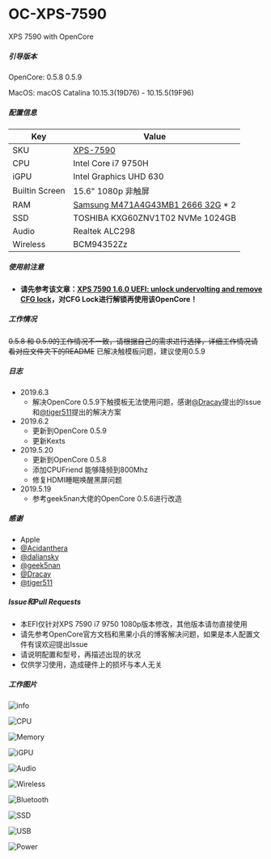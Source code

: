 # OC-XPS-7590
XPS 7590 with OpenCore

##### 引导版本

OpenCore: 0.5.8 0.5.9

MacOS: macOS Catalina 10.15.3(19D76) - 10.15.5(19F96)

##### 配置信息
Key | Value
--- | ---
SKU | [XPS-7590](https://www.amazon.com/Generation-Dell-Corei7-9750H-GeForce-InfinityEdge/dp/B07T3FWD22?ref_=ast_sto_dp)
CPU | Intel Core i7 9750H
iGPU | Intel Graphics UHD 630
Builtin Screen | 15.6" 1080p 非触屏
RAM | [Samsung M471A4G43MB1 2666 32G](https://www.amazon.sg/Samsung-2666MHz-Memory-Computers-M471A4G43MB1/dp/B07N124XDS) * 2
SSD | TOSHIBA KXG60ZNV1T02 NVMe 1024GB 
Audio | Realtek ALC298
Wireless | BCM94352Zz

##### 使用前注意
- **请先参考该文章：[XPS 7590 1.6.0 UEFI: unlock undervolting and remove CFG lock](https://www.reddit.com/r/Dell/comments/fzv599/xps_7590_160_uefi_unlock_undervolting_and_remove/)，对CFG Lock进行解锁再使用该OpenCore！**

##### 工作情况
~~0.5.8 和 0.5.9的工作情况不一致，请根据自己的需求进行选择，详细工作情况请看对应文件夹下的README~~ 已解决触模板问题，建议使用0.5.9

##### 日志
- 2019.6.3
  - 解决OpenCore 0.5.9下触摸板无法使用问题，感谢[@Dracay](https://github.com/Dracay)提出的Issue和[@tiger511](https://github.com/VoodooI2C/VoodooI2C/issues/313#issuecomment-628906706)提出的解决方案
- 2019.6.2
  - 更新到OpenCore 0.5.9
  - 更新Kexts
- 2019.5.20
  - 更新到OpenCore 0.5.8
  - 添加CPUFriend 能够降频到800Mhz
  - 修复HDMI睡眠唤醒黑屏问题
- 2019.5.19
  - 参考geek5nan大佬的OpenCore 0.5.6进行改造

##### 感谢
- Apple
- [@Acidanthera](https://github.com/acidanthera)
- [@daliansky](https://github.com/daliansky)
- [@geek5nan](https://github.com/geek5nan/Hackintosh-XPS7590)
- [@Dracay](https://github.com/Dracay)
- [@tiger511](https://github.com/tiger511)

##### Issue和Pull Requests
- 本EFI仅针对XPS 7590 i7 9750 1080p版本修改，其他版本请勿直接使用
- 请先参考OpenCore官方文档和黑果小兵的博客解决问题，如果是本人配置文件有误欢迎提出Issue
- 请说明配置和型号，再描述出现的状况
- 仅供学习使用，造成硬件上的损坏与本人无关

##### 工作图片
![info](/picture/info.png)

![CPU](/picture/cpu.png)

![Memory](/picture/memory.png)

![iGPU](/picture/igpu.png)

![Audio](/picture/audio.png)

![Wireless](/picture/wifi.png)

![Bluetooth](/picture/bluetooth.png)

![SSD](/picture/SSD.png)

![USB](/picture/USB.png)

![Power](/picture/power.png)
